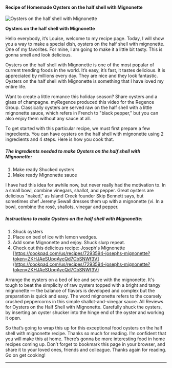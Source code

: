             

#### Recipe of Homemade Oysters on the half shell with Mignonette

![Oysters on the half shell with Mignonette](https://img-global.cpcdn.com/recipes/8f4aa5ff00e2f71d/751x532cq70/oysters-on-the-half-shell-with-mignonette-recipe-main-photo.jpg)

**Oysters on the half shell with Mignonette**

Hello everybody, it’s Louise, welcome to my recipe page. Today, I will show you a way to make a special dish, oysters on the half shell with mignonette. One of my favorites. For mine, I am going to make it a little bit tasty. This is gonna smell and look delicious.

Oysters on the half shell with Mignonette is one of the most popular of current trending foods in the world. It’s easy, it’s fast, it tastes delicious. It is appreciated by millions every day. They are nice and they look fantastic. Oysters on the half shell with Mignonette is something that I have loved my entire life.

Want to create a little romance this holiday season? Share oysters and a glass of champagne. myRegence produced this video for the Regence Group. Classically oysters are served raw on the half shell with a little mignonette sauce, which refers in French to "black pepper," but you can also enjoy them without any sauce at all.

To get started with this particular recipe, we must first prepare a few ingredients. You can have oysters on the half shell with mignonette using 2 ingredients and 4 steps. Here is how you cook that.

##### The ingredients needed to make Oysters on the half shell with Mignonette:

1.  Make ready Shucked oysters
2.  Make ready Mignonette sauce

I have had this idea for awhile now, but never really had the motivation to. In a small bowl, combine vinegars, shallot, and pepper. Great oysters are delicious "naked," as Island Creek founder Skip Bennett says, but sometimes chef Jeremy Sewall dresses them up with a mignonette (vi. In a bowl, combine the rosé, shallots, vinegar and pepper.

##### Instructions to make Oysters on the half shell with Mignonette:

1.  Shuck oysters
2.  Place on bed of ice with lemon wedges.
3.  Add some Mignonette and enjoy. Shuck slurp repeat.
4.  Check out this delicious recipe: Joseph's Mignonette [https://cookpad.com/us/recipes/7293594-josephs-mignonette?token=ZKHJAeSUpqAycQd7CbSNWf3V](https://cookpad.com/us/recipes/7293594-josephs-mignonette?token=ZKHJAeSUpqAycQd7CbSNWf3V)

Arrange the oysters on a bed of ice and serve with the mignonette. It's tough to beat the simplicity of raw oysters topped with a bright and tangy mignonette — the balance of flavors is developed and complex but the preparation is quick and easy. The word mignonette refers to the coarsely crushed peppercorns in this simple shallot-and-vinegar sauce. All Reviews for Oysters on the Half Shell with Mignonette. Carefully shuck the oysters, by inserting an oyster shucker into the hinge end of the oyster and working it open.

So that’s going to wrap this up for this exceptional food oysters on the half shell with mignonette recipe. Thanks so much for reading. I’m confident that you will make this at home. There’s gonna be more interesting food in home recipes coming up. Don’t forget to bookmark this page in your browser, and share it to your loved ones, friends and colleague. Thanks again for reading. Go on get cooking!

* * *